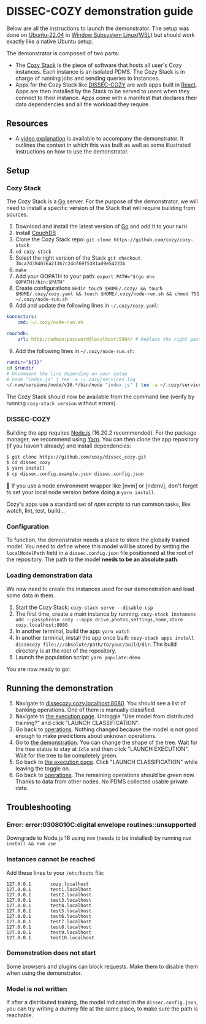 # DISSEC-COZY demonstration guide

Below are all the instructions to launch the demonstrator.
The setup was done on [Ubuntu-22.04](https://ubuntu.com/download) in [Window Subsystem Linux(WSL)](https://learn.microsoft.com/en-us/windows/wsl/install) but should work exactly like a native Ubuntu setup.

The demonstrator is composed of two parts:

- The [Cozy Stack](https://github.com/cozy/cozy-stack) is the piece of software that hosts all user's Cozy instances. Each instance is an isolated PDMS. The Cozy Stack is in charge of running jobs and sending queries to instances.
- Apps for the Cozy Stack like [DISSEC-COZY](./README.md) are web apps built in [React](https://react.dev/). Apps are then installed by the Stack to be served to users when they connect to their instance. Apps come with a manifest that declares their data dependencies and all the workload they require.

## Resources

- A [video explanation](https://julienmirval-drive.mycozy.cloud/public?sharecode=FqInzVlrglWK) is available to accompany the demonstrator. It outlines the context in which this was built as well as some illustrated instructions on how to use the demonstrator.

## Setup

### Cozy Stack

The Cozy Stack is a [Go](https://go.dev/) server.
For the purpose of the demonstrator, we will need to install a specific version of the Stack that will require building from sources.

1. Download and install the latest version of [Go](https://go.dev/doc/install) and add it to your `PATH`
2. Install [CouchDB](https://docs.couchdb.org/en/stable/install/index.html)
3. Clone the Cozy Stack repo: `git clone https://github.com/cozy/cozy-stack`
3. `cd cozy-stack`
5. Select the right version of the Stack `git checkout 3bca7d384076a21367c24bf69f5381ad9e54223b`
6. `make`
7. Add your GOPATH to your path: `export PATH="$(go env GOPATH)/bin:$PATH"`
8. Create configurations `mkdir touch $HOME/.cozy/ && touch $HOME/.cozy/cozy.yaml && touch $HOME/.cozy/node-run.sh && chmod 755 ~/.cozy/node-run.sh`
9. Add and update the following lines in `~/.cozy/cozy.yaml`: 
```yaml
konnectors:
    cmd: ~/.cozy/node-run.sh

couchdb:
    url: http://admin:password@localhost:5984/ # Replace the right password
```
9. Add the following lines in `~/.cozy/node-run.sh`:
```sh
rundir="${1}"
cd $rundir
# Uncomment the line depending on your setup
# node "index.js" | tee -a ~/.cozy/services.log
~/.nvm/versions/node/v16.*/bin/node "index.js" | tee -a ~/.cozy/services.log
```


The Cozy Stack should now be available from the command line (verify by running `cozy-stack version` without errors).

### DISSEC-COZY

Building the app requires [Node.js](https://nodejs.org/en) (16.20.2 recommended). For the package manager, we recommend using [Yarn](https://classic.yarnpkg.com/lang/en/docs/install/#windows-stable).
You can then clone the app repository (if you haven't already) and install dependencies:

```sh
$ git clone https://github.com/cozy/dissec_cozy.git
$ cd dissec_cozy
$ yarn install
$ cp dissec.config.example.json dissec.config.json
```

:pushpin: If you use a node environment wrapper like [nvm] or [ndenv], don't forget to set your local node version before doing a `yarn install`.

Cozy's apps use a standard set of _npm scripts_ to run common tasks, like watch, lint, test, build…

### Configuration

To function, the demonstrator needs a place to store the globally trained model.
You need to define where this model will be stored by setting the `localModelPath` field in a `dissec.config.json` file positionned at the root of the repository.
The path to the model **needs to be an absolute path**.

### Loading demonstration data

We now need to create the instances used for our demonstration and load some data in them.

1. Start the Cozy Stack: `cozy-stack serve --disable-csp`
2. The first time, create a main instance by running: `cozy-stack instances add --passphrase cozy --apps drive,photos,settings,home,store cozy.localhost:8080`
2. In another terminal, build the app: `yarn watch`
3. In another terminal, install the app once built: `cozy-stack apps install dissecozy file:///absolute/path/to/your/build/dir`. The build directory is at the root of the repository.
4. Launch the population script: `yarn populate:demo`

You are now ready to go!

## Running the demonstration

1. Navigate to [dissecozy.cozy.localhost:8080](http://dissecozy.cozy.localhost:8080). You should see a list of banking operations. One of them is manually classified.
2. Navigate to [the execution page](http://dissecozy.cozy.localhost:8080/#/execution). Untoggle "Use model from distributed training?" and click "LAUNCH CLASSIFICATION".
3. Go back to [operations](http://dissecozy.cozy.localhost:8080). Nothing changed because the model is not good enough to make predictions about unknown operations.
4. Go to [the demonstration](http://dissecozy.cozy.localhost:8080/#/demonstration). You can change the shape of the tree. Wait for the tree status to stay at `Idle` and then click "LAUNCH EXECUTION". Wait for the tree to be completely green.
5. Go back to [the execution page](http://dissecozy.cozy.localhost:8080/#/execution). Click "LAUNCH CLASSIFICATION" while leaving the toggle on.
6. Go back to [operations](http://dissecozy.cozy.localhost:8080). The remaining operations should be green now. Thanks to data from other nodes. No PDMS collected usable private data.

## Troubleshooting

### Error: error:0308010C:digital envelope routines::unsupported

Downgrade to Node.js 16 using `nvm` (needs to be installed) by running `nvm install && nvm use`

### Instances cannot be reached

Add these lines to your `/etc/hosts` file:

```
127.0.0.1       cozy.localhost
127.0.0.1       test1.localhost
127.0.0.1       test2.localhost
127.0.0.1       test3.localhost
127.0.0.1       test4.localhost
127.0.0.1       test5.localhost
127.0.0.1       test6.localhost
127.0.0.1       test7.localhost
127.0.0.1       test8.localhost
127.0.0.1       test9.localhost
127.0.0.1       test10.localhost
```

### Demonstration does not start

Some browsers and plugins can block requests. Make them to disable them when using the demonstrator.

### Model is not written

If after a distributed training, the model indicated in the `dissec.config.json`, you can try writing a dummy file at the same place, to make sure the path is reachable.